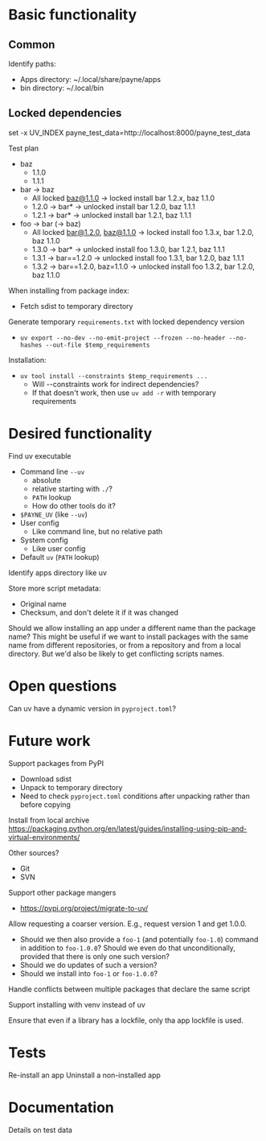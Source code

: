 # Basic functionality

## Common

Identify paths:
  * Apps directory: ~/.local/share/payne/apps
  * bin directory: ~/.local/bin


## Locked dependencies

set -x UV_INDEX payne_test_data=http://localhost:8000/payne_test_data

Test plan
  * baz
    * 1.1.0
    * 1.1.1
  * bar -> baz
    * All locked baz@1.1.0 -> locked   install bar 1.2.x, baz 1.1.0
    * 1.2.0 -> bar*        -> unlocked install bar 1.2.0, baz 1.1.1
    * 1.2.1 -> bar*        -> unlocked install bar 1.2.1, baz 1.1.1
  * foo -> bar (-> baz)
    * All locked bar@1.2.0, baz@1.1.0 -> locked   install foo 1.3.x, bar 1.2.0, baz 1.1.0
    * 1.3.0 -> bar*                   -> unlocked install foo 1.3.0, bar 1.2.1, baz 1.1.1
    * 1.3.1 -> bar==1.2.0             -> unlocked install foo 1.3.1, bar 1.2.0, baz 1.1.1
    * 1.3.2 -> bar==1.2.0, baz=1.1.0  -> unlocked install foo 1.3.2, bar 1.2.0, baz 1.1.0

When installing from package index:
  * Fetch sdist to temporary directory

Generate temporary `requirements.txt` with  locked dependency version
  * `uv export --no-dev --no-emit-project --frozen --no-header --no-hashes --out-file $temp_requirements`

Installation:
  * `uv tool install --constraints $temp_requirements ...`
    * Will --constraints work for indirect dependencies?
    * If that doesn't work, then use `uv add -r` with temporary requirements



# Desired functionality

Find uv executable
  * Command line `--uv`
    * absolute
    * relative starting with `./`?
    * `PATH` lookup
    * How do other tools do it?
  * `$PAYNE_UV` (like `--uv`)
  * User config
    * Like command line, but no relative path
  * System config
    * Like user config
  * Default `uv` (`PATH` lookup)

Identify apps directory like uv

Store more script metadata:
  * Original name
  * Checksum, and don't delete it if it was changed

Should we allow installing an app under a different name than the package name?
This might be useful if we want to install packages with the same name from
different repositories, or from a repository and from a local directory. But
we'd also be likely to get conflicting scripts names.


# Open questions

Can uv have a dynamic version in `pyproject.toml`? 


# Future work

Support packages from PyPI
  * Download sdist
  * Unpack to temporary directory
  * Need to check `pyproject.toml` conditions after unpacking rather than before
    copying

Install from local archive
https://packaging.python.org/en/latest/guides/installing-using-pip-and-virtual-environments/

Other sources?
  * Git
  * SVN

Support other package mangers
  * https://pypi.org/project/migrate-to-uv/

Allow requesting a coarser version. E.g., request version 1 and get 1.0.0.
  * Should we then also provide a `foo-1` (and potentially `foo-1.0`) command in
    addition to `foo-1.0.0`? Should we even do that unconditionally, provided
    that there is only one such version?
  * Should we do updates of such a version?
  * Should we install into `foo-1` or `foo-1.0.0`?

Handle conflicts between multiple packages that declare the same script

Support installing with venv instead of uv

Ensure that even if a library has a lockfile, only tha app lockfile is used.


# Tests

Re-install an app
Uninstall a non-installed app


# Documentation

Details on test data
